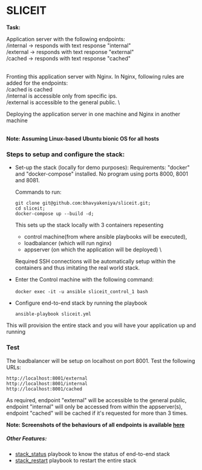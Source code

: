 # SLICEIT
**Task:**
&nbsp;
&nbsp;

Application server with the following endpoints: \
/internal -> responds with text response "internal" \
/external -> responds with text response "external" \
/cached -> responds with text response "cached" \
&nbsp;

Fronting this application server with Nginx. In Nginx, following rules are added for the endpoints: \
/cached is cached \
/internal is accessible only from specific ips. \
/external is accessible to the general public. \

Deploying the application server in one machine and Nginx in another machine \
&nbsp;
&nbsp;
&nbsp;
&nbsp;

**Note: Assuming Linux-based Ubuntu bionic OS for all hosts**
&nbsp;
&nbsp;
&nbsp;
&nbsp;
### Steps to setup and configure the stack:

- Set-up the stack (locally for demo purposes):
  Requirements: "docker" and "docker-compose" installed. No program using ports 8000, 8001 and 8081.

	Commands to run:

    ```
    git clone git@github.com:bhavyakeniya/sliceit.git;
    cd sliceit;
    docker-compose up --build -d;
    ```
	This sets up the stack locally with 3 containers repesenting
	- control machine(from where ansible playbooks will be executed),
	- loadbalancer (which will run nginx)
	- appserver (on which the application will be deployed) \


	Required SSH connections will be automatically setup within the containers and thus imitating the real world stack.
	&nbsp;
  
- Enter the Control machine with the following command:

	`docker exec -it -u ansible sliceit_control_1 bash`
	&nbsp;
- Configure end-to-end stack by running the playbook

	`ansible-playbook sliceit.yml `

This will provision the entire stack and you will have your application up and running
&nbsp;
&nbsp;
&nbsp;
&nbsp;
### Test
The loadbalancer will be setup on localhost on port 8001. Test the following URLs:
```
http://localhost:8001/external
http://localhost:8001/internal
http://localhost:8001/cached
```

As required, endpoint "external" will be accessible to the general public, endpoint "internal" will only be accessed from within the appserver(s), endpoint "cached" will be cached if it's requested for more than 3 times.

**Note: Screenshots of the behaviours of all endpoints is available <a href="https://github.com/bhavyakeniya/sliceit/tree/master/screenshots">here</a>**
&nbsp;

##### Other Features:
- <a href="https://github.com/bhavyakeniya/sliceit/blob/master/ansible/playbooks/stack_status.yml">stack_status</a> playbook to know the status of end-to-end stack
- <a href="https://github.com/bhavyakeniya/sliceit/blob/master/ansible/playbooks/stack_restart.yml">stack_restart</a> playbook to restart the entire stack
